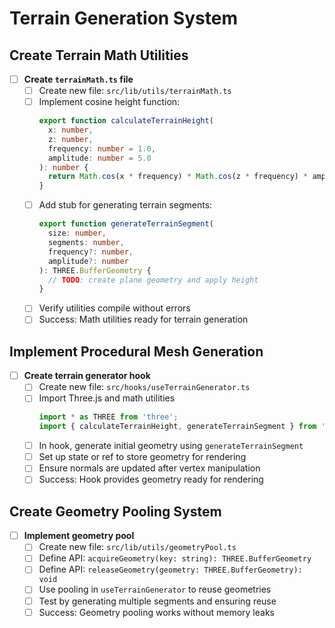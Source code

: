 # Terrain Generation System

## Create Terrain Math Utilities

- [ ] **Create `terrainMath.ts` file**
  - [ ] Create new file: `src/lib/utils/terrainMath.ts`
  - [ ] Implement cosine height function:
    ```typescript
    export function calculateTerrainHeight(
      x: number,
      z: number,
      frequency: number = 1.0,
      amplitude: number = 5.0
    ): number {
      return Math.cos(x * frequency) * Math.cos(z * frequency) * amplitude;
    }
    ```
  - [ ] Add stub for generating terrain segments:
    ```typescript
    export function generateTerrainSegment(
      size: number,
      segments: number,
      frequency?: number,
      amplitude?: number
    ): THREE.BufferGeometry {
      // TODO: create plane geometry and apply height
    }
    ```
  - [ ] Verify utilities compile without errors
  - [ ] Success: Math utilities ready for terrain generation

## Implement Procedural Mesh Generation

- [ ] **Create terrain generator hook**
  - [ ] Create new file: `src/hooks/useTerrainGenerator.ts`
  - [ ] Import Three.js and math utilities
    ```typescript
    import * as THREE from 'three';
    import { calculateTerrainHeight, generateTerrainSegment } from '@/lib/utils/terrainMath';
    ```
  - [ ] In hook, generate initial geometry using `generateTerrainSegment`
  - [ ] Set up state or ref to store geometry for rendering
  - [ ] Ensure normals are updated after vertex manipulation
  - [ ] Success: Hook provides geometry ready for rendering

## Create Geometry Pooling System

- [ ] **Implement geometry pool**
  - [ ] Create new file: `src/lib/utils/geometryPool.ts`
  - [ ] Define API: `acquireGeometry(key: string): THREE.BufferGeometry`
  - [ ] Define API: `releaseGeometry(geometry: THREE.BufferGeometry): void`
  - [ ] Use pooling in `useTerrainGenerator` to reuse geometries
  - [ ] Test by generating multiple segments and ensuring reuse
  - [ ] Success: Geometry pooling works without memory leaks